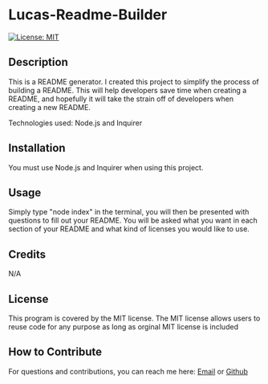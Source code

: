 # Lucas-Readme-Builder
  
[![License: MIT](https://img.shields.io/badge/License-MIT-yellow.svg)](https://opensource.org/licenses/MIT)
  
## Description

This is a README generator. I created this project to simplify the process of building a README. This will help developers save time when creating a README, and hopefully it will take the strain off of developers when creating a new README. 

Technologies used: Node.js and Inquirer

## Installation

You must use Node.js and Inquirer when using this project.

## Usage

Simply type "node index" in the terminal, you will then be presented with questions to fill out your README. You will be asked what you want in each section of your README and what kind of licenses you would like to use.


## Credits

N/A

## License 

This program is covered by the MIT license. The MIT license allows users to reuse code for any purpose as long as orginal MIT license is included

## How to Contribute

For questions and contributions, you can reach me here:
[Email](mailto:bielinskilucas@gmail.com)
or
[Github](https://github.com/LucasBielinski)

